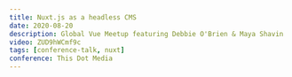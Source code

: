 ```yaml
---
title: Nuxt.js as a headless CMS
date: 2020-08-20
description: Global Vue Meetup featuring Debbie O'Brien & Maya Shavin
video: ZUD9hWCmf9c
tags: [conference-talk, nuxt]
conference: This Dot Media
---
```

